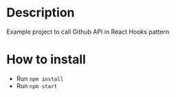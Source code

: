 # Description

Example project to call Github API in React Hooks pattern

# How to install

- Run `npm install`
- Run `npm start`

